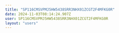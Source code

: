 ```yaml
---
title: "SP116CMSVPMJ5HW5438SRR3NHX01ZCGT2F4MFKG0R"
date: 2024-11-03T08:14:24.907Z
user: SP116CMSVPMJ5HW5438SRR3NHX01ZCGT2F4MFKG0R
layout: "users"
---
```

    